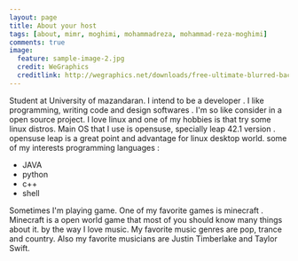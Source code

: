 ```yaml
---
layout: page
title: About your host
tags: [about, mimr, moghimi, mohammadreza, mohammad-reza-moghimi]
comments: true
image:
  feature: sample-image-2.jpg
  credit: WeGraphics
  creditlink: http://wegraphics.net/downloads/free-ultimate-blurred-background-pack/
---
```

Student at University of mazandaran. I intend to be a developer . I like programming, writing code and design softwares . I'm so like consider in a open source project. I love linux and one of my hobbies is that try some linux distros. Main OS that I use is opensuse, specially leap 42.1 version . opensuse leap is a great point and advantage for linux desktop world.
some of my interests programming languages : 
* JAVA
* python
* c++
* shell

Sometimes I'm playing game. One of my favorite games is minecraft . Minecraft is a open world game that most of you should know many things about it. by the way I love music. My favorite music genres are pop, trance and country. Also my favorite musicians are Justin Timberlake and Taylor Swift.
